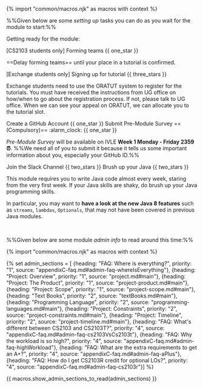 {% import "common/macros.njk" as macros with context %}

%%Given below are some _setting up_ tasks you can do as you wait for the module to start:%% 

<span class="activity-desc">Getting ready for the module:<span>

<div class="indented">

<!-- --------------------------------------------------------------------------------------------- -->

<panel no-close >
<span slot="header" class="panel-title">[CS2103 students only] Forming teams {{ one_star }}</span>

==Delay forming teams== until your place in a tutorial is confirmed. 

<include type="danger" src="../../admin/teams.md#main" name="%%Admin {{ icon_embedding }}%% Team Forming :star:" dynamic />
</panel>

<!-- --------------------------------------------------------------------------------------------- -->

<panel  no-close >
<span slot="header" class="panel-title">[Exchange students only] Signing up for tutorial {{ three_stars }}</span>

Exchange students need to use the ORATUT system to register for the tutorials. You must have received the instructions from UG office on how/when to go about the registration process. If not, please talk to UG office. When we can see your appeal on ORATUT, we can allocate you to the tutorial slot.  
</panel>

<!-- --------------------------------------------------------------------------------------------- -->

<panel no-close > 
<span slot="header" class="panel-title">Create a GitHub Account {{ one_star }}</span>
<include type="danger" src="../../admin/appendixE-gitHub.md#githubAccount"/>
</panel>

<!-- --------------------------------------------------------------------------------------------- -->

<panel no-close > 
<span slot="header" class="panel-title"><md>Submit Pre-Module Survey ==(Compulsory)== :alarm_clock:</md> {{ one_star }}</span>

_Pre-Module Survey_ will be available on IVLE **Week 1 Monday - Friday 2359 :alarm_clock:**. %%We need all of you to submit it because it tells us some important information about you, especially your GitHub ID.%%
</panel>

<!-- --------------------------------------------------------------------------------------------- -->

<panel no-close > 
<span slot="header" class="panel-title">Join the Slack Channel {{ two_stars }}</span>

<panel header="%%**Admin {{ icon_embedding }} Tools → Communication**%%" expanded>
  <include type="danger" src="../../admin/tools.md#communication" />
</panel>

</panel>

<!-- --------------------------------------------------------------------------------------------- -->

<panel no-close >
<span slot="header" class="panel-title">Brush up your Java {{ two_stars }}</span>

This module requires you to write Java code almost every week, staring from the very first week. If your Java skills are shaky, do brush up your Java programming skills. 

In particular, you may want to **have a look at the new Java 8 features** such as `streams`, `lambdas`, `Optionals`, that may not have been covered in previous Java modules.
</panel>

<!-- --------------------------------------------------------------------------------------------- -->

</div> <!-- end indentation -->

<br>

%%Given below are some module _admin info_ to read around this time:%%  

{% import "common/macros.njk" as macros with context %}

{% set admin_sections = [
  {heading: "FAQ: Where is everything?", priority: "1", source: "appendixC-faq.md#admin-faq-whereIsEverything"},
  {heading: "Project: Overview", priority: "1", source: "project.md#main"},
  {heading: "Project: The Product", priority: "1", source: "project-product.md#main"},
  {heading: "Project: Scope", priority: "1", source: "project-scope.md#main"},
  {heading: "Text Books", priority: "2", source: "textBooks.md#main"},
  {heading: "Programming Language", priority: "2", source: "programming-languages.md#main"},
  {heading: "Project: Constraints", priority: "2", source: "project-constraints.md#main"},
  {heading: "Project: Timeline", priority: "2", source: "project-timeline.md#main"},
  {heading: "FAQ: What's different between CS2103 and CS2103T?", priority: "4", source: "appendixC-faq.md#admin-faq-cs2103VsCs2103t"},
  {heading: "FAQ: Why the workload is so high?", priority: "4", source: "appendixC-faq.md#admin-faq-highWorkload"},
  {heading: "FAQ: What are the extra requirements to get an A+?", priority: "4", source: "appendixC-faq.md#admin-faq-aPlus"},
  {heading: "FAQ: How do I get CS2103R credit for optional LOs?", priority: "4", source: "appendixC-faq.md#admin-faq-cs2103r"}]
%}

{{ macros.show_admin_sections_to_read(admin_sections) }}

